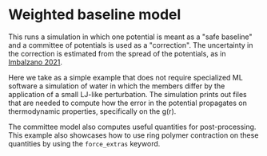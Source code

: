 Weighted baseline model
=======================

This runs a simulation in which one potential is meant as a "safe baseline"
and a committee of potentials is used as a "correction". The uncertainty in the
correction is estimated from the spread of the potentials, as in [Imbalzano 2021](http://doi.org/10.1021/acs.jctc.8b00959).

Here we take as a simple example that does not require specialized ML software
a simulation of water in which the members differ by the application of a small 
LJ-like perturbation.
The simulation prints out files that are needed to compute how the error in the 
potential propagates on thermodynamic properties, specifically on the g(r).

The committee model also computes useful quantities for post-processing. 
This example also showcases how to use ring polymer contraction on these quantities
by using the `force_extras` keyword.
